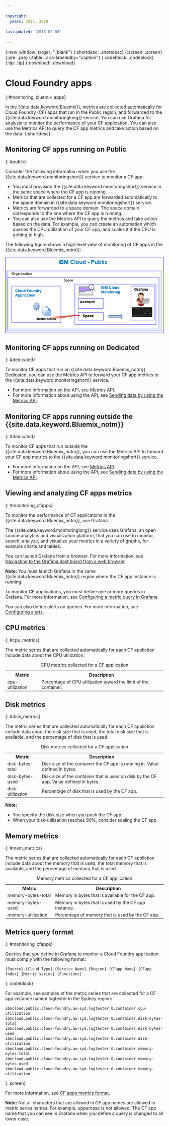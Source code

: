 ```yaml
---

copyright:
  years: 2017, 2018

lastupdated: "2018-02-08"

---
```


{:new_window: target="_blank"}
{:shortdesc: .shortdesc}
{:screen: .screen}
{:pre: .pre}
{:table: .aria-labeledby="caption"}
{:codeblock: .codeblock}
{:tip: .tip}
{:download: .download}


# Cloud Foundry apps
 {:#monitoring_bluemix_apps}

In the {{site.data.keyword.Bluemix}}, metrics are collected automatically for Cloud Foundry (CF) apps that run in the Public region, and forwarded to the {{site.data.keyword.monitoringlong}} service. You can use Grafana  for analysis to monitor the performance of your CF application. You can also use the Metrics API to query the CF app metrics and take action based on the data.
{:shortdesc}


## Monitoring CF apps running on Public
{: #public}


Consider the following information when you use the {{site.data.keyword.monitoringshort}} service to monitor a CF app:

* You must provision the {{site.data.keyword.monitoringshort}} service in the same space where the CF app is running.
* Metrics that are collected for a CF app are forwarded automatically to the space domain in {{site.data.keyword.monitoringshort}} service. 
* Metrics are forwarded to a space domain. The space domain corresponds to the one where the CF app is running. 
* You can also use the Metrics API to query the metrics and take action based on the data. For example, you can create an automation which queries the CPU utilization of your CF app, and scales it if the CPU is getting to high.

The following figure shows a high level view of monitoring of CF apps in the {{site.data.keyword.Bluemix_notm}}:

![High level view of monitoring of CF apps in the {{site.data.keyword.Bluemix_notm}}](images/cfapp_metrics_ov.png "High level view of monitoring of CF apps in the {{site.data.keyword.Bluemix_notm}}")

## Monitoring CF apps running on Dedicated
{: #dedicated}

To monitor CF apps that run on {{site.data.keyword.Bluemix_notm}} Dedicated, you can use the Metrics API to forward your CF app metrics to the {{site.data.keyword.monitoringshort}} service.

* For more information on the API, see [Metrics API](https://console.bluemix.net/apidocs/927-ibm-cloud-monitoring-metrics-api?&language=node#introduction).
* For more information about using the API, see [Sending data by using the Metrics API](/docs/services/cloud-monitoring/send-metrics/send_data_api.html#send_data_api).


## Monitoring CF apps running outside the {{site.data.keyword.Bluemix_notm}}
{: #dedicated}

To monitor CF apps that run outside the {{site.data.keyword.Bluemix_notm}}, you can use the Metrics API to forward your CF app metrics to the {{site.data.keyword.monitoringshort}} service.

* For more information on the API, see [Metrics API](https://console.bluemix.net/apidocs/927-ibm-cloud-monitoring-metrics-api?&language=node#introduction).
* For more information about using the API, see [Sending data by using the Metrics API](/docs/services/cloud-monitoring/send-metrics/send_data_api.html#send_data_api).




## Viewing and analyzing CF apps metrics
{: #monitoring_cfapps}

To monitor the performance of CF applications in the {{site.data.keyword.Bluemix_notm}}, use Grafana. 

The {{site.data.keyword.monitoringlong}} service uses Grafana, an open source analytics and visualization platform, that you can use to monitor, search, analyze, and visualize your metrics in a variety of graphs, for example charts and tables.

You can launch Grafana from a browser. For more information, see [Navigating to the Grafana dashboard from a web browser](/docs/services/cloud-monitoring/grafana/navigating_grafana.html#launch_grafana_from_browser).

**Note:** You must launch Grafana in the same {{site.data.keyword.Bluemix_notm}} region where the CF app instance is running.


To monitor CF applications, you must define one or more queries in Grafana. For more information, see [Configuring a metric query in Grafana](/docs/services/cloud-monitoring/grafana/define_query.html#define_query). 

You can also define alerts on queries. For more information, see [Configuring alerts](/docs/services/cloud-monitoring/config_alerts_ov.html#config_alerts_ov).



## CPU metrics
{: #cpu_metrics}

The metric series that are collected automatically for each CF appliction include data about the CPU utilization.


<table>
  <caption>CPU metrics collected for a CF application</caption>
  <tr>
    <th>Metric</th>
    <th>Description</th>
  </tr>
  <tr>
    <td>cpu-utilization</td>
    <td>Percentage of CPU utilization toward the limit of the container.</td>
  </tr>
</table>


## Disk metrics
{: #disk_metrics}

The metric series that are collected automatically for each CF appliction include data about the disk size that is used, the total disk size that is available, and the percentage of disk that is used.


<table>
  <caption>Disk metrics collected for a CF application</caption>
  <tr>
    <th>Metric</th>
    <th>Description</th>
  </tr>
  <tr>
    <td>disk-bytes-total</td>
    <td>Disk size of the container the CF app is running in. Value defined in bytes.</td>
  </tr>
  <tr>
    <td>disk-bytes-used</td>
    <td>Disk size of the container that is used on disk by the CF app. Value defined in bytes.</td>
  </tr>
  <tr>
    <td>disk-utilization</td>
    <td>Percentage of disk that is used by the CF app.</td>
  </tr>
</table>

**Note:** 

* You specify the disk size when you push the CF app.
* When your disk-utilization reaches 90%, consider scaling the CF app.

## Memory metrics
{: #mem_metrics}

The metric series that are collected automatically for each CF appliction include data about the memory that is used, the total memory that is available, and the percentage of memory that is used.

<table>
  <caption>Memory metrics collected for a CF application</caption>
  <tr>
    <th>Metric</th>
    <th>Description</th>
  </tr>
  <tr>
    <td>memory-bytes-total</td>
    <td>Memory in bytes that is available for the CF app.</td>
  </tr>
  <tr>
    <td>memory-bytes-used</td>
    <td>Memory in bytes that is used by the CF app instance.</td>
  </tr>
  <tr>
    <td>memory-utilization</td>
    <td>Percentage of memory that is used by the CF app.</td>
  </tr>
</table>


## Metrics query format
{: #monitoring_cfapps}


Queries that you define in Grafana to monitor a Cloud Foundry application must comply with the following format: 

```
{Source}.{Cloud Type}.{Service Name}.{Region}.{CFapp Name}.{CFapp Index}.{Metric series}.[Functions]
```
{: codeblock}

For example, see samples of the metric series that are collected for a CF app instance named logtester in the Sydney region:

```
ibmcloud.public.cloud-foundry.au-syd.logtester.0.container.cpu-utilization
ibmcloud.public.cloud-foundry.au-syd.logtester.0.container.disk-bytes-total
ibmcloud.public.cloud-foundry.au-syd.logtester.0.container.disk-bytes-used
ibmcloud.public.cloud-foundry.au-syd.logtester.0.container.disk-utilization
ibmcloud.public.cloud-foundry.au-syd.logtester.0.container.memory-bytes-total
ibmcloud.public.cloud-foundry.au-syd.logtester.0.container.memory-bytes-used
ibmcloud.public.cloud-foundry.au-syd.logtester.0.container.memory-utilization
```
{: screen}

For more information, see [CF apps metrics format](/docs/services/cloud-monitoring/reference/cfapps_metrics_format.html#cfapps_metrics_format).

**Note:** Not all characters that are allowed in CF app names are allowed in metric series names. For example, uppercase is not allowed. The CF app name that you can see in Grafana when you define a query is changed to all lower case.




